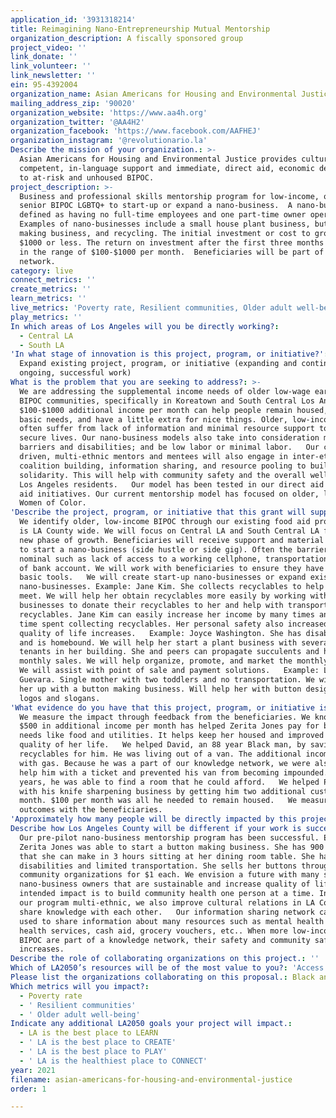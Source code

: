 ```yaml
---
application_id: '3931318214'
title: Reimagining Nano-Entrepreneurship Mutual Mentorship
organization_description: A fiscally sponsored group
project_video: ''
link_donate: ''
link_volunteer: ''
link_newsletter: ''
ein: 95-4392004
organization_name: Asian Americans for Housing and Environmental Justice
mailing_address_zip: '90020'
organization_website: 'https://www.aa4h.org'
organization_twitter: '@AA4H2'
organization_facebook: 'https://www.facebook.com/AAFHEJ'
organization_instagram: '@revolutionario.la'
Describe the mission of your organization.: >-
  Asian Americans for Housing and Environmental Justice provides culturally
  competent, in-language support and immediate, direct aid, economic development
  to at-risk and unhoused BIPOC.
project_description: >-
  Business and professional skills mentorship program for low-income, older and
  senior BIPOC LGBTQ+ to start-up or expand a nano-business.  A nano-business is
  defined as having no full-time employees and one part-time owner operator.
  Examples of nano-businesses include a small house plant business, button
  making business, and recycling. The initial investment or cost to grow is
  $1000 or less. The return on investment after the first three months should be
  in the range of $100-$1000 per month.  Beneficiaries will be part of an alumni
  network. 
category: live
connect_metrics: ''
create_metrics: ''
learn_metrics: ''
live_metrics: 'Poverty rate, Resilient communities, Older adult well-being'
play_metrics: ''
In which areas of Los Angeles will you be directly working?:
  - Central LA
  - South LA
'In what stage of innovation is this project, program, or initiative?': >-
  Expand existing project, program, or initiative (expanding and continuing
  ongoing, successful work)
What is the problem that you are seeking to address?: >-
  We are addressing the supplemental income needs of older low-wage earners in
  BIPOC communities, specifically in Koreatown and South Central Los Angeles.
  $100-$1000 additional income per month can help people remain housed, meet
  basic needs, and have a little extra for nice things. Older, low-income BIPOC
  often suffer from lack of information and minimal resource support to lead
  secure lives. Our nano-business models also take into consideration mobility
  barriers and disabilities; and be low labor or minimal labor.   Our community
  driven, multi-ethnic mentors and mentees will also engage in inter-ethnic
  coalition building, information sharing, and resource pooling to build
  solidarity. This will help with community safety and the overall well being of
  Los Angeles residents.   Our model has been tested in our direct aid and food
  aid initiatives. Our current mentorship model has focused on older, low income
  Women of Color.
'Describe the project, program, or initiative that this grant will support to address the problem identified.': >-
  We identify older, low-income BIPOC through our existing food aid program that
  is LA County wide. We will focus on Central LA and South Central LA for our
  new phase of growth. Beneficiaries will receive support and material resources
  to start a nano-business (side hustle or side gig). Often the barriers are
  nominal such as lack of access to a working cellphone, transportation, or lack
  of bank account. We will work with beneficiaries to ensure they have these
  basic tools.   We will create start-up nano-businesses or expand existing
  nano-businesses. Example: Jane Kim. She collects recyclables to help make ends
  meet. We will help her obtain recyclables more easily by working with local
  businesses to donate their recyclables to her and help with transporting the
  recyclables. Jane Kim can easily increase her income by many times and reduce
  time spent collecting recyclables. Her personal safety also increased. Her
  quality of life increases.   Example: Joyce Washington. She has disabilities
  and is homebound. We will help her start a plant business with several other
  tenants in her building. She and peers can propagate succulents and hold
  monthly sales. We will help organize, promote, and market the monthly sales.
  We will assist with point of sale and payment solutions.   Example: Letitia
  Guevara. Single mother with two toddlers and no transportation. We will set
  her up with a button making business. Will help her with button design such as
  logos and slogans. 
'What evidence do you have that this project, program, or initiative is or will be successful, and how will you define and measure success?': >-
  We measure the impact through feedback from the beneficiaries. We know that
  $500 in additional income per month has helped Zerita Jones pay for basic
  needs like food and utilities. It helps keep her housed and improved the
  quality of her life.   We helped David, an 88 year Black man, by saving
  recyclables for him. He was living out of a van. The additional income helped
  with gas. Because he was a part of our knowledge network, we were also able to
  help him with a ticket and prevented his van from becoming impounded. After 3
  years, he was able to find a room that he could afford.   We helped Peter Kim
  with his knife sharpening business by getting him two additional customers per
  month. $100 per month was all he needed to remain housed.   We measure
  outcomes with the beneficiaries. 
'Approximately how many people will be directly impacted by this project, program, or initiative?': '50'
Describe how Los Angeles County will be different if your work is successful.: >-
  Our pre-pilot nano-business mentorship program has been successful. Example:
  Zerita Jones was able to start a button making business. She has 900 orders
  that she can make in 3 hours sitting at her dining room table. She has
  disabilities and limited transportation. She sells her buttons through
  community organizations for $1 each. We envision a future with many such
  nano-business owners that are sustainable and increase quality of life.    The
  intended impact is to build community health one person at a time. In making
  our program multi-ethnic, we also improve cultural relations in LA County and
  share knowledge with each other.   Our information sharing network can also be
  used to share information about many resources such as mental health services,
  health services, cash aid, grocery vouchers, etc.. When more low-income, older
  BIPOC are part of a knowledge network, their safety and community safety
  increases. 
Describe the role of collaborating organizations on this project.: ''
Which of LA2050’s resources will be of the most value to you?: 'Access to the LA2050 community,Capacity-building and training'
Please list the organizations collaborating on this proposal.: Black and Korean Coalition Black and Latinx Coaltion BIPOC Coalition
Which metrics will you impact?:
  - Poverty rate
  - ' Resilient communities'
  - ' Older adult well-being'
Indicate any additional LA2050 goals your project will impact.:
  - LA is the best place to LEARN
  - ' LA is the best place to CREATE'
  - ' LA is the best place to PLAY'
  - ' LA is the healthiest place to CONNECT'
year: 2021
filename: asian-americans-for-housing-and-environmental-justice
order: 1

---
```

